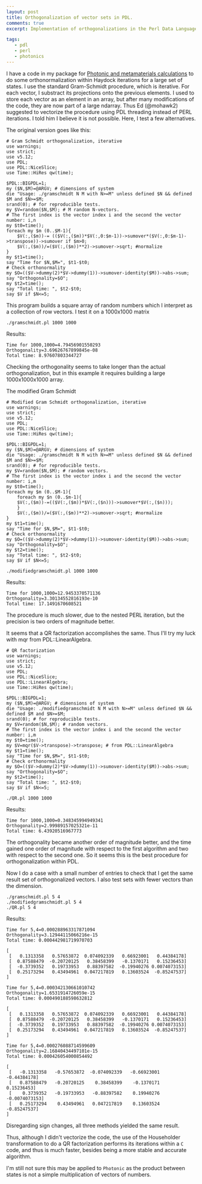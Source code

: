 ```yaml
---
layout: post
title: Orthogonalization of vector sets in PDL.
comments: true
excerpt: Implementation of orthogonalizations in the Perl Data Language.

tags:
   - pdl
   - perl
   - photonics
---
```


I have a code in my package for [Photonic and metamaterials calculations](https://github.com/wlmb/Photonic/)
to do some orthonormalization within Haydock iterations
for a large set of states. I use the standard Gram-Schmidt procedure,
which is iterative. For each vector, I substract its projections onto
the previous elements. I used to store each vector as an element in an
array, but after many modifications of the code, they are now part of
a large ndarray. Thus Ed (@mohawk2) suggested to vectorize the
procedure using PDL threading instead of PERL iterations. I told him I
believe it is not possible. Here, I test a few alternatives.

The original version goes like this:

    # Gram Schmidt orthogonalization, iterative
    use warnings;
    use strict;
    use v5.12;
    use PDL;
    use PDL::NiceSlice;
    use Time::HiRes qw(time);

    $PDL::BIGPDL=1;
    my ($N,$M)=@ARGV; # dimensions of system
    die "Usage: ./gramschmidt N M with N>=M" unless defined $N && defined $M and $N>=$M;
    srand(0); # for reproducible tests.
    my $V=random($N,$M); # M random N-vectors.
    # The first index is the vector index i and the second the vector number: i,n
    my $t0=time();
    foreach my $m (0..$M-1){
        $V(:,($m))-= (($V(:,($m))*$V(:,0:$m-1))->sumover*($V(:,0:$m-1)->transpose))->sumover if $m>0;
        $V(:,($m))/=($V(:,($m))**2)->sumover->sqrt; #normalize
    }
    my $t1=time();
    say "Time for $N,$M=", $t1-$t0;
    # Check orthonormality
    my $O=(($V->dummy(2)*$V->dummy(1))->sumover-identity($M))->abs->sum;
    say "Orthogonality=$O";
    my $t2=time();
    say "Total time: ", $t2-$t0;
    say $V if $N<=5;

This program builds a square array of random numbers which I interpret
as a collection of row vectors. I test it on a 1000x1000 matrix

    ./gramschmidt.pl 1000 1000

Results:

    Time for 1000,1000=4.79456901550293
    Orthogonality=3.69626767899845e-08
    Total time: 8.97607803344727

Checking the orthogonality seems to take longer than the actual
orthogonalization, but in this example it requires building a large
1000x1000x1000 array.

The modified Gram Schmidt

    # Modified Gram Schmidt orthogonalization, iterative
    use warnings;
    use strict;
    use v5.12;
    use PDL;
    use PDL::NiceSlice;
    use Time::HiRes qw(time);

    $PDL::BIGPDL=1;
    my ($N,$M)=@ARGV; # dimensions of system
    die "Usage: ./gramschmidt N M with N>=M" unless defined $N && defined $M and $N>=$M;
    srand(0); # for reproducible tests.
    my $V=random($N,$M); # random vectors.
    # The first index is the vector index i and the second the vector number: i,m
    my $t0=time();
    foreach my $m (0..$M-1){
        foreach my $n (0..$m-1){
    	$V(:,($m))-=(($V(:,($m))*$V(:,($n)))->sumover*$V(:,($n)));
        }
        $V(:,($m))/=($V(:,($m))**2)->sumover->sqrt; #normalize
    }
    my $t1=time();
    say "Time for $N,$M=", $t1-$t0;
    # Check orthonormality
    my $O=(($V->dummy(2)*$V->dummy(1))->sumover-identity($M))->abs->sum;
    say "Orthogonality=$O";
    my $t2=time();
    say "Total time: ", $t2-$t0;
    say $V if $N<=5;

    ./modifiedgramschmidt.pl 1000 1000

Results:

    Time for 1000,1000=12.9453370571136
    Orthogonality=3.30134552816193e-10
    Total time: 17.1491670608521

The procedure is much slower, due to the nested PERL iteration, but
the precision is two orders of magnitude better.

It seems that a QR factorization accomplishes the same. Thus I'll try
my luck with mqr from PDL::LinearAlgebra.

    # QR factorization
    use warnings;
    use strict;
    use v5.12;
    use PDL;
    use PDL::NiceSlice;
    use PDL::LinearAlgebra;
    use Time::HiRes qw(time);

    $PDL::BIGPDL=1;
    my ($N,$M)=@ARGV; # dimensions of system
    die "Usage: ./modifiedgramschmidt N M with N>=M" unless defined $N && defined $M and $N>=$M;
    srand(0); # for reproducible tests.
    my $V=random($N,$M); # random vectors.
    # The first index is the vector index i and the second the vector number: i,m
    my $t0=time();
    my $V=mqr($V->transpose)->transpose; # from PDL::LinearAlgebra
    my $t1=time();
    say "Time for $N,$M=", $t1-$t0;
    # Check orthonormality
    my $O=(($V->dummy(2)*$V->dummy(1))->sumover-identity($M))->abs->sum;
    say "Orthogonality=$O";
    my $t2=time();
    say "Total time: ", $t2-$t0;
    say $V if $N<=5;

    ./QR.pl 1000 1000

Results:

    Time for 1000,1000=0.348345994949341
    Orthogonality=2.99989157025321e-11
    Total time: 6.43920516967773

The orthogonality became another order of magnitude better, and the
time gained one order of magnitude with respect to the first algorithm
and two with respect to the second one. So it seems this is the best
procedure for orthogonalization within PDL.

Now I do a case with a small number of entries to check that I get the
same result set of orthogonalized vectors. I also test sets with fewer
vectors than the dimension.

    ./gramschmidt.pl 5 4
    ./modifiedgramschmidt.pl 5 4
    ./QR.pl 5 4

Results:

    Time for 5,4=0.000288963317871094
    Orthogonality=3.12944115066216e-15
    Total time: 0.000442981719970703

    [
     [   0.1313358   0.57653872  0.074092339   0.66923001   0.44384178]
     [  0.87588479  -0.20720125   0.38458399   -0.1370171   0.15236453]
     [  -0.3739352   0.19733953   0.88397582  -0.19940276 0.0074073153]
     [  0.25173294   0.43494961  0.047217819   0.13603524  -0.85247537]
    ]

    Time for 5,4=0.000342130661010742
    Orthogonality=1.6531914726059e-15
    Total time: 0.000490188598632812

    [
     [   0.1313358   0.57653872  0.074092339   0.66923001   0.44384178]
     [  0.87588479  -0.20720125   0.38458399   -0.1370171   0.15236453]
     [  -0.3739352   0.19733953   0.88397582  -0.19940276 0.0074073153]
     [  0.25173294   0.43494961  0.047217819   0.13603524  -0.85247537]
    ]

    Time for 5,4=0.000276088714599609
    Orthogonality=2.16840434497101e-15
    Total time: 0.000426054000854492

    [
     [   -0.1313358   -0.57653872  -0.074092339   -0.66923001   -0.44384178]
     [   0.87588479   -0.20720125    0.38458399    -0.1370171    0.15236453]
     [    0.3739352   -0.19733953   -0.88397582    0.19940276 -0.0074073153]
     [   0.25173294    0.43494961   0.047217819    0.13603524   -0.85247537]
    ]

Disregarding sign changes, all three methods yielded the same result.

Thus, although I didn't vectorize the code, the use of the Householder
transformation to do a QR factorization performs its iterations within a
`C` code, and thus is much faster, besides being a more stable and
accurate algorithm.

I'm still not sure this may be applied to `Photonic` as the product
between states is not a simple multiplication of vectors of
numbers.

